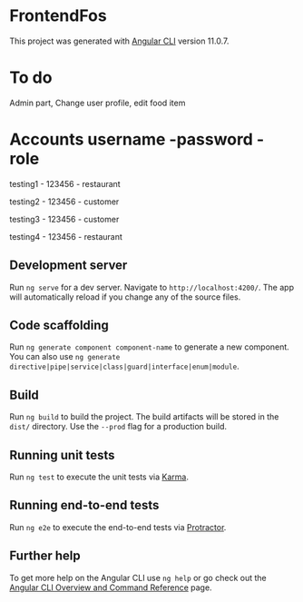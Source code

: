 # FrontendFos

This project was generated with [Angular CLI](https://github.com/angular/angular-cli) version 11.0.7.
# To do 

Admin part, Change user profile, edit food item

# Accounts username -password - role
testing1 - 123456 - restaurant

testing2 - 123456 - customer   

testing3 - 123456 - customer

testing4 - 123456 - restaurant

## Development server

Run `ng serve` for a dev server. Navigate to `http://localhost:4200/`. The app will automatically reload if you change any of the source files.

## Code scaffolding

Run `ng generate component component-name` to generate a new component. You can also use `ng generate directive|pipe|service|class|guard|interface|enum|module`.

## Build

Run `ng build` to build the project. The build artifacts will be stored in the `dist/` directory. Use the `--prod` flag for a production build.

## Running unit tests

Run `ng test` to execute the unit tests via [Karma](https://karma-runner.github.io).

## Running end-to-end tests

Run `ng e2e` to execute the end-to-end tests via [Protractor](http://www.protractortest.org/).

## Further help

To get more help on the Angular CLI use `ng help` or go check out the [Angular CLI Overview and Command Reference](https://angular.io/cli) page.
